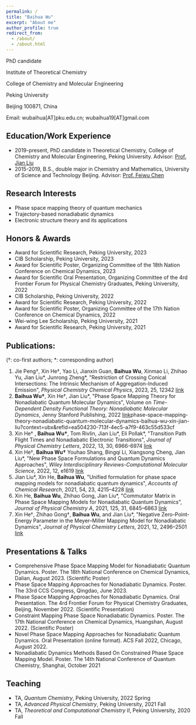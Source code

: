 ```yaml
---
permalink: /
title: "Baihua Wu"
excerpt: "About me"
author_profile: true
redirect_from: 
  - /about/
  - /about.html
---
```


<!-- #### **Baihua Wu** -->

PhD candidate 

Institute of Theoretical Chemistry

College of Chemistry and Molecular Engineering

Peking University

Beijing 100871, China

Email: wubaihua[AT]pku.edu.cn;   wubaihua19[AT]gmail.com



## Education/Work Experience

- 2019-present, PhD candidate in Theoretical Chemistry, College of Chemistry and Molecular Engineering, Peking University. Advisor: [Prof. Jian Liu](http://jianliugroup.pku.edu.cn/index.html)
- 2015-2019, B.S., double major in Chemistry and Mathematics, University of Science and Technology Beijing. Advisor: [Prof. Feiwu Chen](http://en.huasheng.ustb.edu.cn/Faculty/Chemicalengineering/2019-10-12/13.html)



## Research Interests

* Phase space mapping theory of quantum mechanics
* Trajectory-based nonadiabatic dynamics
* Electronic structure theory and its applications

## Honors & Awards
* Award for Scientific Research, Peking University, 2023
* CIB Scholarship, Peking University, 2023
* Award for Scientific Poster, Organizing Committee of the 18th Nation Conference on Chemical Dynamics, 2023
* Award for Scientific Oral Presentation, Organizing Committee of the 4rd Frontier Forum for Physical Chemistry Graduates, Peking University, 2022
* CIB Scholarship, Peking University, 2022
* Award for Scientific Research, Peking University, 2022
* Award for Scientific Poster, Organizing Committee of the 17th Nation Conference on Chemical Dynamics, 2022
* Wei-wing Lee Scholarship, Peking University, 2021
* Award for Scientific Research, Peking University, 2021

## Publications:

(†: co-first authors; \*: corresponding author)

1. Jie Peng†, Xin He†, Yao Li, Jianxin Guan, **Baihua Wu**, Xinmao Li, Zhihao Yu, Jian Liu\*, Junrong Zheng\*, "Restriction of Crossing Conical Intersections: The Intrinsic Mechanism of Aggregation-Induced Emission", *Physical Chemistry Chemical Physics*, 2023, 25, 12342 [link](https://doi.org/10.1039/d2cp05256c)
1. **Baihua Wu†**, Xin He†, Jian Liu*, "Phase Space Mapping Theory for Nonadiabatic Quantum Molecular Dynamics", Volume on *Time-Dependent Density Functional Theory: Nonadiabatic Molecular Dynamics*, Jenny Stanford Publishing, 2022 [link](https://www.taylorfrancis.com/chapters/edit/10.1201/9781003319214-11/)phase-space-mapping-theory-nonadiabatic-quantum-molecular-dynamics-baihua-wu-xin-jian-liu?context=ubx&refId=ea504230-713f-4ec5-a7f9-463c55d533cf
1. Xin He† , **Baihua Wu†**, Tom Rivlin, Jian Liu\*, Eli Pollak\*, "Transition Path Flight Times and Nonadiabatic Electronic Transitions", *Journal of Physical Chemistry Letters*, 2022, 13, 30, 6966-6974 [link](https://pubs.acs.org/doi/10.1021/acs.jpclett.2c01425)
2. Xin He†, **Baihua Wu†** Youhao Shang, Bingqi Li, Xiangsong Cheng, Jian Liu*, "New Phase Space Formulations and Quantum Dynamics Approaches", *Wiley Interdisciplinary Reviews-Computational Molecular Science*, 2022, 12, e1619 [link](https://doi.org/10.1002/wcms.1619) 
3. Jian Liu*, Xin He, **Baihua Wu**, "Unified formulation for phase space mapping models for nonadiabatic quantum dynamics", *Accounts of Chemical Research*, 2021, 54, 23, 4215–4228 [link](https://doi.org/10.1021/acs.accounts.1c00511) 
4. Xin He, **Baihua Wu**, Zhihao Gong, Jian Liu*, "Commutator Matrix in Phase Space Mapping Models for Nonadiabatic Quantum Dynamics", *Journal of Physical Chemistry A*, 2021, 125, 31, 6845–6863 [link](https://doi.org/10.1021/acs.jpca.1c04429) 
5. Xin He†, Zhihao Gong†, **Baihua Wu**, and Jian Liu*, "Negative Zero-Point-Energy Parameter in the Meyer–Miller Mapping Model for Nonadiabatic Dynamics", *Journal of Physical Chemistry Letters*, 2021, 12, 2496–2501 [link](https://pubs.acs.org/doi/full/10.1021/acs.jpclett.1c00232) 

## Presentations & Talks
* Comprehensive Phase Space Mapping Model for Nonadiabatic Quantum Dynamics.
Poster. The 18th National Conference on Chemical Dynamics, Dalian, August 2023.
(Scientific Poster)
* Phase Space Mapping Approaches for Nonadiabatic Dynamics.
Poster. The 33rd CCS Congress, Qingdao, June 2023.
* Phase Space Mapping Approaches for Nonadiabatic Dynamics.
Oral Presentation. The 4rd Frontier Forum for Physical Chemistry Graduates, Beijing, November 2022.
(Scientific Presentation)
* Constraint Mapping Phase Space Nonadiabatic Dynamics.
Poster. The 17th National Conference on Chemical Dynamics, Huangshan, August 2022.
(Scientific Poster)
* Novel Phase Space Mapping Approaches for Nonadiabatic Quantum Dynamics.
Oral Presentation (online format). ACS Fall 2022, Chicago, August 2022.
* Nonadiabatic Dynamics Methods Based On Constrained Phase Space Mapping Model.
Poster. The 14th National Conference of Quantum Chemistry, Shanghai, October 2021



## Teaching

* TA, *Quantum Chemistry*, Peking University, 2022 Spring
* TA, *Advanced Physical Chemistry*, Peking University, 2021 Fall
* TA, *Theoretical and Computational Chemistry II*, Peking University, 2020 Fall